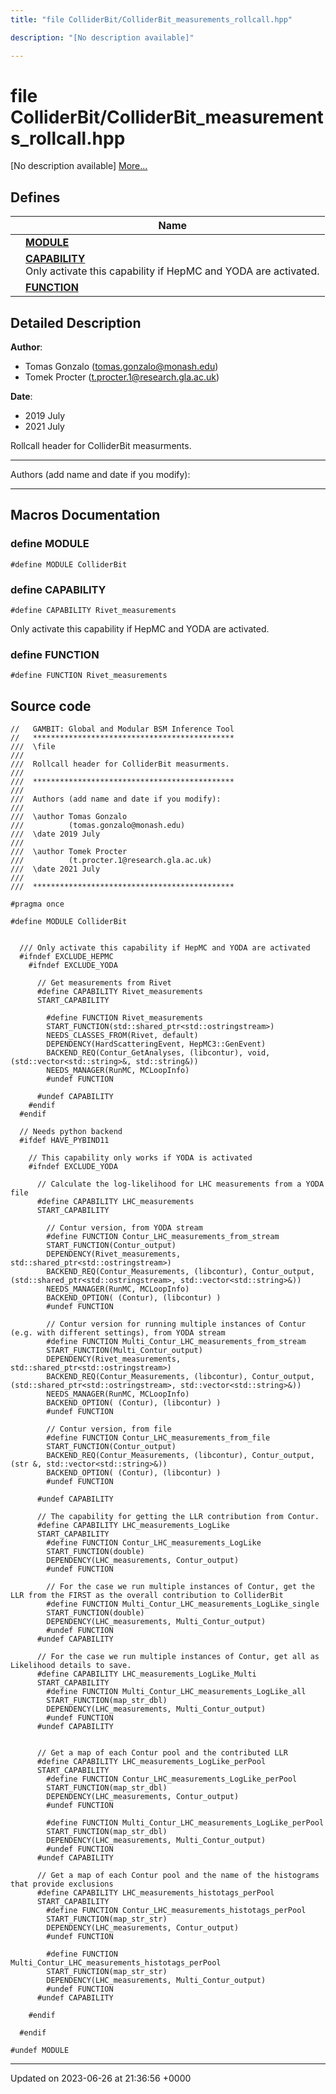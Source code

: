 ```yaml
---
title: "file ColliderBit/ColliderBit_measurements_rollcall.hpp"

description: "[No description available]"

---
```


# file ColliderBit/ColliderBit_measurements_rollcall.hpp

[No description available] [More...](#detailed-description)

## Defines

|                | Name           |
| -------------- | -------------- |
|  | **[MODULE](/documentation/code/files/colliderbit__measurements__rollcall_8hpp/#define-module)**  |
|  | **[CAPABILITY](/documentation/code/files/colliderbit__measurements__rollcall_8hpp/#define-capability)** <br>Only activate this capability if HepMC and YODA are activated.  |
|  | **[FUNCTION](/documentation/code/files/colliderbit__measurements__rollcall_8hpp/#define-function)**  |

## Detailed Description


**Author**: 

  * Tomas Gonzalo ([tomas.gonzalo@monash.edu](mailto:tomas.gonzalo@monash.edu)) 
  * Tomek Procter ([t.procter.1@research.gla.ac.uk](mailto:t.procter.1@research.gla.ac.uk)) 


**Date**: 

  * 2019 July
  * 2021 July


Rollcall header for ColliderBit measurments.



------------------

Authors (add name and date if you modify):



------------------




## Macros Documentation

### define MODULE

```
#define MODULE ColliderBit
```


### define CAPABILITY

```
#define CAPABILITY Rivet_measurements
```

Only activate this capability if HepMC and YODA are activated. 

### define FUNCTION

```
#define FUNCTION Rivet_measurements
```


## Source code

```
//   GAMBIT: Global and Modular BSM Inference Tool
//   *********************************************
///  \file
///
///  Rollcall header for ColliderBit measurments.
///
///  *********************************************
///
///  Authors (add name and date if you modify):
///
///  \author Tomas Gonzalo
///          (tomas.gonzalo@monash.edu)
///  \date 2019 July
///
///  \author Tomek Procter
///          (t.procter.1@research.gla.ac.uk)
///  \date 2021 July
///
///  *********************************************

#pragma once

#define MODULE ColliderBit


  /// Only activate this capability if HepMC and YODA are activated
  #ifndef EXCLUDE_HEPMC
    #ifndef EXCLUDE_YODA

      // Get measurements from Rivet
      #define CAPABILITY Rivet_measurements
      START_CAPABILITY

        #define FUNCTION Rivet_measurements
        START_FUNCTION(std::shared_ptr<std::ostringstream>)
        NEEDS_CLASSES_FROM(Rivet, default)
        DEPENDENCY(HardScatteringEvent, HepMC3::GenEvent)
        BACKEND_REQ(Contur_GetAnalyses, (libcontur), void, (std::vector<std::string>&, std::string&))
        NEEDS_MANAGER(RunMC, MCLoopInfo)
        #undef FUNCTION

      #undef CAPABILITY
    #endif
  #endif

  // Needs python backend
  #ifdef HAVE_PYBIND11

    // This capability only works if YODA is activated
    #ifndef EXCLUDE_YODA

      // Calculate the log-likelihood for LHC measurements from a YODA file
      #define CAPABILITY LHC_measurements
      START_CAPABILITY

        // Contur version, from YODA stream
        #define FUNCTION Contur_LHC_measurements_from_stream
        START_FUNCTION(Contur_output)
        DEPENDENCY(Rivet_measurements, std::shared_ptr<std::ostringstream>)
        BACKEND_REQ(Contur_Measurements, (libcontur), Contur_output, (std::shared_ptr<std::ostringstream>, std::vector<std::string>&))
        NEEDS_MANAGER(RunMC, MCLoopInfo)
        BACKEND_OPTION( (Contur), (libcontur) )
        #undef FUNCTION

        // Contur version for running multiple instances of Contur (e.g. with different settings), from YODA stream
        #define FUNCTION Multi_Contur_LHC_measurements_from_stream
        START_FUNCTION(Multi_Contur_output)
        DEPENDENCY(Rivet_measurements, std::shared_ptr<std::ostringstream>)
        BACKEND_REQ(Contur_Measurements, (libcontur), Contur_output, (std::shared_ptr<std::ostringstream>, std::vector<std::string>&))
        NEEDS_MANAGER(RunMC, MCLoopInfo)
        BACKEND_OPTION( (Contur), (libcontur) )
        #undef FUNCTION

        // Contur version, from file
        #define FUNCTION Contur_LHC_measurements_from_file
        START_FUNCTION(Contur_output)
        BACKEND_REQ(Contur_Measurements, (libcontur), Contur_output, (str &, std::vector<std::string>&))
        BACKEND_OPTION( (Contur), (libcontur) )
        #undef FUNCTION

      #undef CAPABILITY

      // The capability for getting the LLR contribution from Contur.
      #define CAPABILITY LHC_measurements_LogLike
      START_CAPABILITY
        #define FUNCTION Contur_LHC_measurements_LogLike
        START_FUNCTION(double)
        DEPENDENCY(LHC_measurements, Contur_output)
        #undef FUNCTION

        // For the case we run multiple instances of Contur, get the LLR from the FIRST as the overall contribution to ColliderBit
        #define FUNCTION Multi_Contur_LHC_measurements_LogLike_single
        START_FUNCTION(double)
        DEPENDENCY(LHC_measurements, Multi_Contur_output)
        #undef FUNCTION
      #undef CAPABILITY

      // For the case we run multiple instances of Contur, get all as Likelihood details to save.
      #define CAPABILITY LHC_measurements_LogLike_Multi
      START_CAPABILITY
        #define FUNCTION Multi_Contur_LHC_measurements_LogLike_all
        START_FUNCTION(map_str_dbl)
        DEPENDENCY(LHC_measurements, Multi_Contur_output)
        #undef FUNCTION
      #undef CAPABILITY


      // Get a map of each Contur pool and the contributed LLR
      #define CAPABILITY LHC_measurements_LogLike_perPool
      START_CAPABILITY
        #define FUNCTION Contur_LHC_measurements_LogLike_perPool
        START_FUNCTION(map_str_dbl)
        DEPENDENCY(LHC_measurements, Contur_output)
        #undef FUNCTION

        #define FUNCTION Multi_Contur_LHC_measurements_LogLike_perPool
        START_FUNCTION(map_str_dbl)
        DEPENDENCY(LHC_measurements, Multi_Contur_output)
        #undef FUNCTION
      #undef CAPABILITY

      // Get a map of each Contur pool and the name of the histograms that provide exclusions
      #define CAPABILITY LHC_measurements_histotags_perPool
      START_CAPABILITY
        #define FUNCTION Contur_LHC_measurements_histotags_perPool
        START_FUNCTION(map_str_str)
        DEPENDENCY(LHC_measurements, Contur_output)
        #undef FUNCTION

        #define FUNCTION Multi_Contur_LHC_measurements_histotags_perPool
        START_FUNCTION(map_str_str)
        DEPENDENCY(LHC_measurements, Multi_Contur_output)
        #undef FUNCTION
      #undef CAPABILITY

    #endif

  #endif

#undef MODULE
```


-------------------------------

Updated on 2023-06-26 at 21:36:56 +0000
